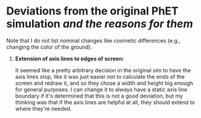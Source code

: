 # Deviations from the original PhET simulation **_and the reasons for them_**

Note that I do not list nominal changes like cosmetic differences (e.g., changing the color of the ground).

1. **Extension of axis lines to edges of screen:**

    It seemed like a pretty arbitrary decision in the original sim to have the axis lines stop, like it was just easier not to calculate the ends of the screen and redraw it, and so they chose a width and height big enough for general purposes.  I can change it to always have a static axis line boundary if it's determined that this is not a good deviation, but my thinking was that if the axis lines are helpful at all, they should extend to where they're needed.